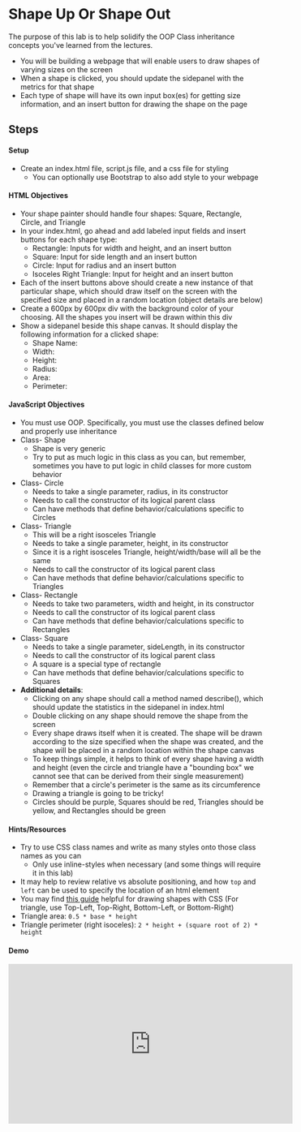 # Shape Up Or Shape Out

The purpose of this lab is to help solidify the OOP Class inheritance concepts you've learned from the lectures.

-   You will be building a webpage that will enable users to draw shapes of varying sizes on the screen
-   When a shape is clicked, you should update the sidepanel with the metrics for that shape
-   Each type of shape will have its own input box(es) for getting size information, and an insert button for drawing the shape on the page

## Steps

#### Setup

-   Create an index.html file, script.js file, and a css file for styling
    -   You can optionally use Bootstrap to also add style to your webpage

#### HTML Objectives

-   Your shape painter should handle four shapes: Square, Rectangle, Circle, and Triangle
-   In your index.html, go ahead and add labeled input fields and insert buttons for each shape type:
    -   Rectangle: Inputs for width and height, and an insert button
    -   Square: Input for side length and an insert button
    -   Circle: Input for radius and an insert button
    -   Isoceles Right Triangle: Input for height and an insert button
-   Each of the insert buttons above should create a new instance of that particular shape, which should draw itself on the screen with the specified size and placed in a random location (object details are below)
-   Create a 600px by 600px div with the background color of your choosing. All the shapes you insert will be drawn within this div
-   Show a sidepanel beside this shape canvas. It should display the following information for a clicked shape:
    -   Shape Name:
    -   Width:
    -   Height:
    -   Radius:
    -   Area:
    -   Perimeter:

#### JavaScript Objectives

-   You must use OOP. Specifically, you must use the classes defined below and properly use inheritance
-   Class- Shape
    -   Shape is very generic
    -   Try to put as much logic in this class as you can, but remember, sometimes you have to put logic in child classes for more custom behavior
-   Class- Circle
    -   Needs to take a single parameter, radius, in its constructor
    -   Needs to call the constructor of its logical parent class
    -   Can have methods that define behavior/calculations specific to Circles
-   Class- Triangle
    -   This will be a right isosceles Triangle
    -   Needs to take a single parameter, height, in its constructor
    -   Since it is a right isosceles Triangle, height/width/base will all be the same
    -   Needs to call the constructor of its logical parent class
    -   Can have methods that define behavior/calculations specific to Triangles
-   Class- Rectangle
    -   Needs to take two parameters, width and height, in its constructor
    -   Needs to call the constructor of its logical parent class
    -   Can have methods that define behavior/calculations specific to Rectangles
-   Class- Square
    -   Needs to take a single parameter, sideLength, in its constructor
    -   Needs to call the constructor of its logical parent class
    -   A square is a special type of rectangle
    -   Can have methods that define behavior/calculations specific to Squares
-   **Additional details**:
    -   Clicking on any shape should call a method named describe(), which should update the statistics in the sidepanel in index.html
    -   Double clicking on any shape should remove the shape from the screen
    -   Every shape draws itself when it is created. The shape will be drawn according to the size specified when the shape was created, and the shape will be placed in a random location within the shape canvas
    -   To keep things simple, it helps to think of every shape having a width and height (even the circle and triangle have a "bounding box" we cannot see that can be derived from their single measurement)
    -   Remember that a circle's perimeter is the same as its circumference
    -   Drawing a triangle is going to be tricky!
    -   Circles should be purple, Squares should be red, Triangles should be yellow, and Rectangles should be green

#### Hints/Resources

-   Try to use CSS class names and write as many styles onto those class names as you can
    -   Only use inline-styles when necessary (and some things will require it in this lab)
-   It may help to review relative vs absolute positioning, and how `top` and `left` can be used to specify the location of an html element
-   You may find [this guide](https://css-tricks.com/examples/ShapesOfCSS/) helpful for drawing shapes with CSS (For triangle, use Top-Left, Top-Right, Bottom-Left, or Bottom-Right)
-   Triangle area: `0.5 * base * height`
-   Triangle perimeter (right isoceles): `2 * height + (square root of 2) * height`

#### Demo

<iframe width="560" height="315" src="https://www.youtube.com/embed/DXfDlDyofdk" frameborder="0" allow="accelerometer; autoplay; encrypted-media; gyroscope; picture-in-picture" allowfullscreen></iframe>
